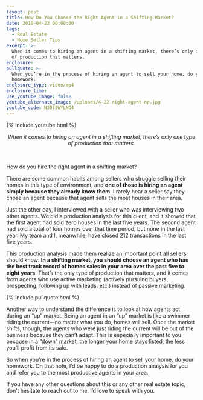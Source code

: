 ```yaml
---
layout: post
title: How Do You Choose the Right Agent in a Shifting Market?
date: 2019-04-22 00:00:00
tags:
  - Real Estate
  - Home Seller Tips
excerpt: >-
  When it comes to hiring an agent in a shifting market, there’s only one type
  of production that matters.
enclosure:
pullquote: >-
  When you’re in the process of hiring an agent to sell your home, do your
  homework.
enclosure_type: video/mp4
enclosure_time:
use_youtube_image: false
youtube_alternate_image: /uploads/4-22-right-agent-np.jpg
youtube_code: N30fSWYLNG4
---
```


{% include youtube.html %}

<center><em>When it comes to hiring an agent in a shifting market, there&rsquo;s only one type of production that matters.</em></center>

&nbsp;

How do you hire the right agent in a shifting market?

There are some common habits among sellers who struggle selling their homes in this type of environment, and **one of those is hiring an agent simply because they already know them**. I rarely hear a seller say they chose an agent because that agent sells the most houses in their area.

Just the other day, I interviewed with a seller who was interviewing two other agents. We did a production analysis for this client, and it showed that the first agent had sold zero houses in the last five years. The second agent had sold a total of four homes over that time period, but none in the last year. My team and I, meanwhile, have closed 212 transactions in the last five years.

This production analysis made them realize an important point all sellers should know: **In a shifting market, you should choose an agent who has the best track record of homes sales in your area over the past five to eight years**. That’s the only type of production that matters, and it comes from agents who use active marketing (actively pursuing buyers, prospecting, following up with leads, etc.) instead of passive marketing.

{% include pullquote.html %}

Another way to understand the difference is to look at how agents act during an “up” market. Being an agent in an “up” market is like a swimmer riding the current—no matter what you do, homes will sell. Once the market shifts, though, the agents who were just riding the current will be out of the business because they can’t adapt. This is especially important to you because in a “down” market, the longer your home stays listed, the less you’ll profit from its sale.

So when you’re in the process of hiring an agent to sell your home, do your homework. On that note, I’d be happy to do a production analysis for you and refer you to the most productive agents in your area.

If you have any other questions about this or any other real estate topic, don’t hesitate to reach out to me. I’d love to speak with you.